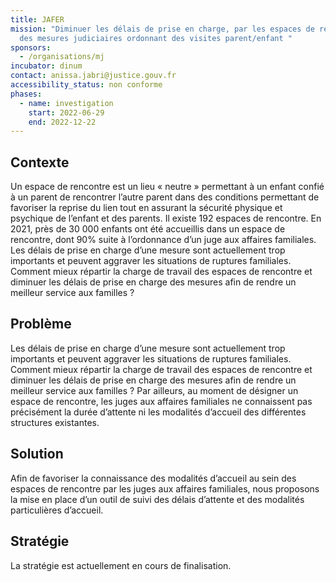 ```yaml
---
title: JAFER
mission: "Diminuer les délais de prise en charge, par les espaces de rencontre,
  des mesures judiciaires ordonnant des visites parent/enfant "
sponsors:
  - /organisations/mj
incubator: dinum
contact: anissa.jabri@justice.gouv.fr
accessibility_status: non conforme
phases:
  - name: investigation
    start: 2022-06-29
    end: 2022-12-22
---
```

## C﻿ontexte

Un espace de rencontre est un lieu « neutre » permettant à un enfant confié à un parent de rencontrer l’autre parent dans des conditions permettant de favoriser la reprise du lien tout en assurant la sécurité physique et psychique de l’enfant et des parents. Il existe 192 espaces de rencontre.  En 2021, près de 30 000 enfants ont été accueillis dans un espace de rencontre, dont 90% suite à l’ordonnance d’un juge aux affaires familiales.   Les délais de prise en charge d’une mesure sont actuellement trop importants et peuvent aggraver les situations de ruptures familiales.  Comment mieux répartir la charge de travail des espaces de rencontre et diminuer les délais de prise en charge des mesures afin de rendre un meilleur service aux familles ?

## Problème

Les délais de prise en charge d’une mesure sont actuellement trop importants et peuvent aggraver les situations de ruptures familiales. Comment mieux répartir la charge de travail des espaces de rencontre et diminuer les délais de prise en charge des mesures afin de rendre un meilleur service aux familles ? Par ailleurs, au moment de désigner un espace de rencontre, les juges aux affaires familiales ne connaissent pas précisément la durée d’attente ni les modalités d’accueil des différentes structures existantes. 

## Solution

Afin de favoriser la connaissance des modalités d’accueil au sein des espaces de rencontre par les juges aux affaires familiales, nous proposons la mise en place d’un outil de suivi des délais d’attente et des modalités particulières d’accueil.

## Stratégie

L﻿a stratégie est actuellement en cours de finalisation.